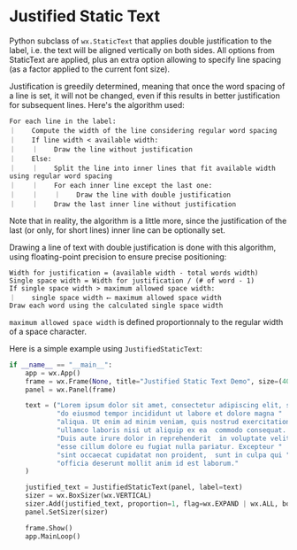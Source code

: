 # Justified Static Text
Python subclass of `wx.StaticText` that applies double justification to the label, i.e. the text will be aligned vertically on both sides. All options from StaticText are applied, plus an extra option allowing to specify line
spacing (as a factor applied to the current font size).

Justification is greedily determined, meaning that once the word spacing of a line is set, it will not be changed, even if this results in better justification for subsequent lines. Here's the algorithm used:
```
For each line in the label: 
｜    Compute the width of the line considering regular word spacing
｜    If line width < available width:
｜    ｜    Draw the line without justification
｜    Else:
｜    ｜    Split the line into inner lines that fit available width using regular word spacing
｜    ｜    For each inner line except the last one:
｜    ｜    ｜    Draw the line with double justification
｜    ｜    Draw the last inner line without justification
```

Note that in reality, the algorithm is a little more, since the justification of the last (or only, for short lines) inner line can be optionally set.

Drawing a line of text with double justification is done with this algorithm, using floating-point precision to ensure precise positioning:<br>
```
Width for justification = (available width - total words width)
Single space width = Width for justification / (# of word - 1)
If single space width > maximum allowed space width:
｜    single space width ⟵ maximum allowed space width
Draw each word using the calculated single space width
```
`maximum allowed space width` is defined proportionnaly to the regular width of a space character.

Here is a simple example using `JustifiedStaticText`:
```python
if __name__ == "__main__":
    app = wx.App()
    frame = wx.Frame(None, title="Justified Static Text Demo", size=(400, 300))
    panel = wx.Panel(frame)

    text = ("Lorem ipsum dolor sit amet, consectetur adipiscing elit, sed "
            "do eiusmod tempor incididunt ut labore et dolore magna "
            "aliqua. Ut enim ad minim veniam, quis nostrud exercitation "
            "ullamco laboris nisi ut aliquip ex ea  commodo consequat. "
            "Duis aute irure dolor in reprehenderit  in voluptate velit "
            "esse cillum dolore eu fugiat nulla pariatur. Excepteur "
            "sint occaecat cupidatat non proident,  sunt in culpa qui "
            "officia deserunt mollit anim id est laborum."
    )

    justified_text = JustifiedStaticText(panel, label=text)
    sizer = wx.BoxSizer(wx.VERTICAL)    
    sizer.Add(justified_text, proportion=1, flag=wx.EXPAND | wx.ALL, border=10)
    panel.SetSizer(sizer)

    frame.Show()
    app.MainLoop()
```

    

